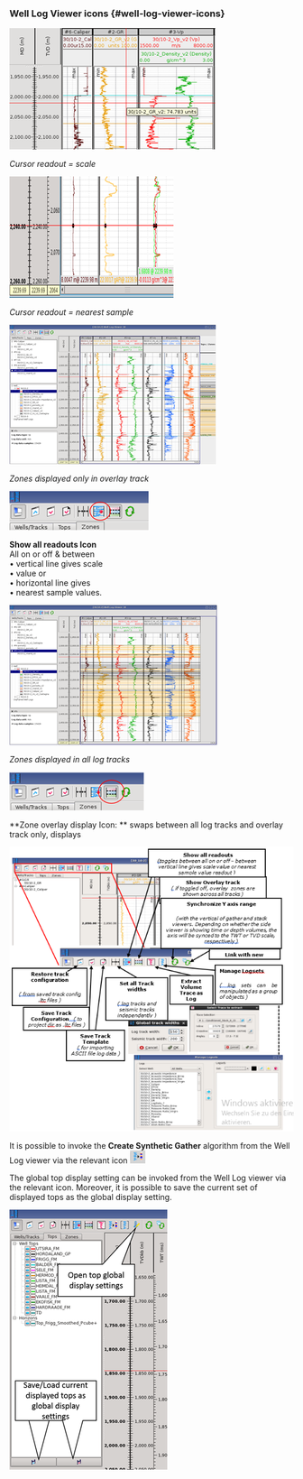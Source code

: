 ### Well Log Viewer icons {#well-log-viewer-icons}

![](/assets/024_Well_Log_Viewer.png)

_Cursor readout = scale_

![](/assets/025_Well_Log_Viewer.png)

_Cursor readout = nearest sample_

![](/assets/026_Well_Log_Viewer.png)

_Zones displayed only in overlay track_

![](/assets/027_Well_Log_Viewer.png)

**Show all readouts Icon**  
All on or off  &  between  
•    vertical line gives scale  
•    value or  
•    horizontal line gives  
•    nearest sample values.

![](/assets/028_Well_Log_Viewer.png)

_Zones displayed in all log tracks_

![](/assets/029_Well_Log_Viewer.png)

**Zone overlay display Icon: **  swaps between all log tracks and overlay track only, displays

![](/assets/030_Well_Log_Viewer.png)

It is possible to invoke the **Create Synthetic Gather** algorithm from the Well Log viewer via the relevant icon ![](/assets/031_Well_Log_Viewer.png)

The global top display setting can be invoked from the Well Log viewer via the relevant icon. Moreover, it is possible to save the current set of displayed tops as the global display setting.



![](/assets/032_Well_Log_Viewer.png)

